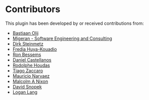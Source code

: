 Contributors
============

This plugin has been developed by or received contributions from:
- [Bastiaan Olij](https://github.com/BastiaanOlij)
- [Migeran - Software Engineering and Consulting](https://migeran.com)
- [Dirk Steinmetz](https://github.com/rsjtdrjgfuzkfg)
- [Fredia Huya-Kouadio](https://github.com/m4gr3d)
- [Ron Bessems](https://github.com/rbessems)
- [Daniel Castellanos](https://github.com/decacis)
- [Rodolphe Houdas](https://github.com/rodolpheh)
- [Tiago Zaccaro](https://github.com/tiagozaccaro)
- [Mauricio Narvaez](https://github.com/maunvz)
- [Malcolm A Nixon](https://github.com/Malcolmnixon)
- [David Snopek](https://github.com/dsnopek)
- [Logan Lang](https://github.com/devloglogan)
